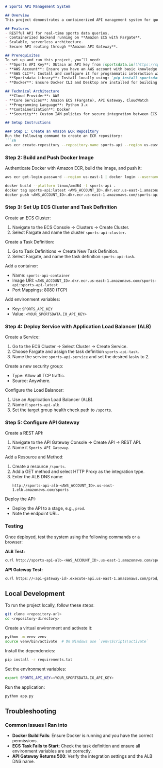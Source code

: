 ```markdown
# Sports API Management System

## Overview  
This project demonstrates a containerized API management system for querying real-time sports data. It leverages **Amazon ECS (Fargate)** for containerized workloads, **Amazon API Gateway** for exposing RESTful endpoints, and integrates with an external **Sports API** for live updates. Designed with advanced cloud practices, the system emphasizes scalability, security, and efficiency. This project began during Week 2, Day 1 of the **DevOps All-Star Challenge** and is currently in development.  

## Features  
- RESTful API for real-time sports data queries.  
- Containerized backend running on **Amazon ECS with Fargate**.  
- Scalable, serverless architecture.  
- Secure API routing through **Amazon API Gateway**.  

## Prerequisites  
To set up and run this project, you’ll need:  
- **Sports API Key**: Obtain an API key from [sportsdata.io](https://sportsdata.io).  
- **AWS Account**: Ensure you have an AWS account with basic knowledge of ECS, API Gateway, Docker, and Python.  
- **AWS CLI**: Install and configure it for programmatic interaction with AWS services.  
- **Sportsdata Library**: Install locally using: `pip install sportsdata`.  
- **Docker**: Ensure Docker CLI and Desktop are installed for building and pushing container images.  

## Technical Architecture  
- **Cloud Provider**: AWS  
- **Core Services**: Amazon ECS (Fargate), API Gateway, CloudWatch  
- **Programming Language**: Python 3.x  
- **Containerization**: Docker  
- **Security**: Custom IAM policies for secure integration between ECS and API Gateway  

## Setup Instructions  

### Step 1: Create an Amazon ECR Repository  
Run the following command to create an ECR repository:  
```sh
aws ecr create-repository --repository-name sports-api --region us-east-1
```

### Step 2: Build and Push Docker Image  
Authenticate Docker with Amazon ECR, build the image, and push it:
```sh
aws ecr get-login-password --region us-east-1 | docker login --username AWS --password-stdin <AWS_ACCOUNT_ID>.dkr.ecr.us-east-1.amazonaws.com

docker build --platform linux/amd64 -t sports-api .  
docker tag sports-api:latest <AWS_ACCOUNT_ID>.dkr.ecr.us-east-1.amazonaws.com/sports-api:sports-api-latest  
docker push <AWS_ACCOUNT_ID>.dkr.ecr.us-east-1.amazonaws.com/sports-api:sports-api-latest  
```

### Step 3: Set Up ECS Cluster and Task Definition  
Create an ECS Cluster:
1. Navigate to the ECS Console → Clusters → Create Cluster.
2. Select Fargate and name the cluster `sports-api-cluster`.

Create a Task Definition:
1. Go to Task Definitions → Create New Task Definition.
2. Select Fargate, and name the task definition `sports-api-task`.

Add a container:
- Name: `sports-api-container`
- Image URI: `<AWS_ACCOUNT_ID>.dkr.ecr.us-east-1.amazonaws.com/sports-api:sports-api-latest`
- Port Mappings: 8080 (TCP)

Add environment variables:
- Key: `SPORTS_API_KEY`
- Value: `<YOUR_SPORTSDATA.IO_API_KEY>`

### Step 4: Deploy Service with Application Load Balancer (ALB)  
Create a Service:
1. Go to the ECS Cluster → Select Cluster → Create Service.
2. Choose Fargate and assign the task definition `sports-api-task`.
3. Name the service `sports-api-service` and set the desired tasks to 2.

Create a new security group:
- Type: Allow all TCP traffic.
- Source: Anywhere.

Configure the Load Balancer:
1. Use an Application Load Balancer (ALB).
2. Name it `sports-api-alb`.
3. Set the target group health check path to `/sports`.

### Step 5: Configure API Gateway  
Create a REST API:
1. Navigate to the API Gateway Console → Create API → REST API.
2. Name it `Sports API Gateway`.

Add a Resource and Method:
1. Create a resource `/sports`.
2. Add a GET method and select HTTP Proxy as the integration type.
3. Enter the ALB DNS name:
   ```
   http://sports-api-alb-<AWS_ACCOUNT_ID>.us-east-1.elb.amazonaws.com/sports
   ```

Deploy the API:
- Deploy the API to a stage, e.g., `prod`.
- Note the endpoint URL.

### Testing  
Once deployed, test the system using the following commands or a browser:

**ALB Test:**
```sh
curl http://sports-api-alb-<AWS_ACCOUNT_ID>.us-east-1.amazonaws.com/sports
```

**API Gateway Test:**
```sh
curl https://<api-gateway-id>.execute-api.us-east-1.amazonaws.com/prod/sports
```

## Local Development  
To run the project locally, follow these steps:
```sh
git clone <repository-url>
cd <repository-directory>
```

Create a virtual environment and activate it:
```sh
python -m venv venv
source venv/bin/activate  # On Windows use `venv\Scripts\activate`
```

Install the dependencies:
```sh
pip install -r requirements.txt
```

Set the environment variables:
```sh
export SPORTS_API_KEY=<YOUR_SPORTSDATA.IO_API_KEY>
```

Run the application:
```sh
python app.py
```

## Troubleshooting  

### Common Issues I Ran into  
- **Docker Build Fails**: Ensure Docker is running and you have the correct permissions.  
- **ECS Task Fails to Start**: Check the task definition and ensure all environment variables are set correctly.  
- **API Gateway Returns 500**: Verify the integration settings and the ALB DNS name.  
```